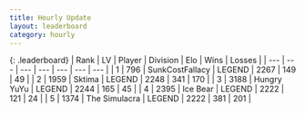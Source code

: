 ```yaml
---
title: Hourly Update
layout: leaderboard
category: hourly
---
```


{: .leaderboard}
| Rank | LV | Player | Division | Elo | Wins | Losses |
| --- | --- | --- | --- | --- | --- | --- |
| <span data-change="0">1</span> | 796 | <span title="ID: 402846">SunkCostFallacy</span> | LEGEND | <span data-change="0">2267</span> | <span data-change="0">149</span> | <span data-change="0">49</span> |
| <span data-change="0">2</span> | 1959 | <span title="ID: 353063">Sktima</span> | LEGEND | <span data-change="0">2248</span> | <span data-change="0">341</span> | <span data-change="0">170</span> |
| <span data-change="0">3</span> | 3188 | <span title="ID: 164871">Hungry YuYu</span> | LEGEND | <span data-change="7">2244</span> | <span data-change="2">165</span> | <span data-change="0">45</span> |
| <span data-change="0">4</span> | 2395 | <span title="ID: 417840">Ice Bear</span> | LEGEND | <span data-change="0">2222</span> | <span data-change="0">121</span> | <span data-change="0">24</span> |
| <span data-change="0">5</span> | 1374 | <span title="ID: 366840">The Simulacra</span> | LEGEND | <span data-change="15">2222</span> | <span data-change="3">381</span> | <span data-change="0">201</span> |